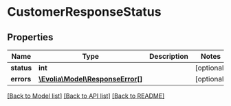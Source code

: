 # CustomerResponseStatus

## Properties
Name | Type | Description | Notes
------------ | ------------- | ------------- | -------------
**status** | **int** |  | [optional] 
**errors** | [**\Evolia\Model\ResponseError[]**](ResponseError.md) |  | [optional] 

[[Back to Model list]](../../README.md#documentation-for-models) [[Back to API list]](../../README.md#documentation-for-api-endpoints) [[Back to README]](../../README.md)


